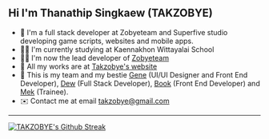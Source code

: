 <h2>Hi I'm Thanathip Singkaew (TAKZOBYE)</h2>

- 🧠 I'm a full stack developer at Zobyeteam and Superfive studio developing game scripts, websites and mobile apps.
- 🧑‍🎓 I'm currently studying at Kaennakhon Wittayalai School
- 🧑‍💻 I'm now the lead developer of [Zobyeteam](https://takzobye.dev)
- 📃 All my works are at [Takzobye's website](https://takzobye.dev)
- 💖 This is my team and my bestie [Gene](https://github.com/genezobye) (UI/UI Designer and Front End Developer), [Dew](https://github.com/Generatee) (Full Stack Developer), [Book](https://github.com/InTheLibraryy) (Front End Developer) and [Mek](https://github.com/siripat01) (Trainee).
- ✉️ Contact me at email takzobye@gmail.com

<hr>

[![TAKZOBYE's Github Streak](http://github-readme-streak-stats.herokuapp.com?user=takzobye&theme=radical)](https://git.io/streak-stats)

<br>

<!--  
  ![TAKZOBYE's GitHub stats](https://takzobye-github-readme-stats.vercel.app/api?username=takzobye&theme=radical)
  ![ TAKZOBYE's ](https://github-readme-stats-takzobye.vercel.app/api?username=takzobye&count_private=true&show_icons=true&theme=radical)
  ![ TAKZOBYE"s ](https://github-readme-stats-takzobye.vercel.app/api/top-langs/?username=takzobye&count_private=true&show_icons=true&theme=radical)
-->
